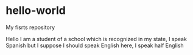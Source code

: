 # hello-world
My fisrts repository


Hello
I am a student of a school which is recognized in my state, I speak Spanish but I suppose I should speak English here, I speak half English
